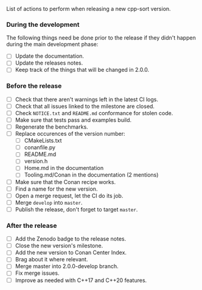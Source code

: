 List of actions to perform when releasing a new cpp-sort version.

### During the development

The following things need be done prior to the release if they didn't happen during the main
development phase:
- [ ] Update the documentation.
- [ ] Update the releases notes.
- [ ] Keep track of the things that will be changed in 2.0.0.

### Before the release

- [ ] Check that there aren't warnings left in the latest CI logs.
- [ ] Check that all issues linked to the milestone are closed.
- [ ] Check `NOTICE.txt` and `README.md` conformance for stolen code.
- [ ] Make sure that tests pass and examples build.
- [ ] Regenerate the benchmarks.
- [ ] Replace occurences of the version number:
  - [ ] CMakeLists.txt
  - [ ] conanfile.py
  - [ ] README.md
  - [ ] version.h
  - [ ] Home.md in the documentation
  - [ ] Tooling.md/Conan in the documentation (2 mentions)
- [ ] Make sure that the Conan recipe works.
- [ ] Find a name for the new version.
- [ ] Open a merge request, let the CI do its job.
- [ ] Merge `develop` into `master`.
- [ ] Publish the release, don't forget to target `master`.

### After the release

- [ ] Add the Zenodo badge to the release notes.
- [ ] Close the new version's milestone.
- [ ] Add the new version to Conan Center Index.
- [ ] Brag about it where relevant.
- [ ] Merge master into 2.0.0-develop branch.
- [ ] Fix merge issues.
- [ ] Improve as needed with C++17 and C++20 features.
